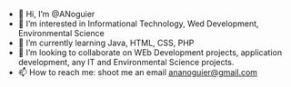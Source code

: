 - 👋 Hi, I’m @ANoguier
- 👀 I’m interested in Informational Technology, Wed Development, Environmental Science
- 🌱 I’m currently learning Java, HTML, CSS, PHP
- 💞️ I’m looking to collaborate on WEb Development projects, application development, any IT and Environmental Science projects. 
- 📫 How to reach me: shoot me an email ananoguier@gmail.com

<!---
ANoguier/ANoguier is a ✨ special ✨ repository because its `README.md` (this file) appears on your GitHub profile.
You can click the Preview link to take a look at your changes.
--->
